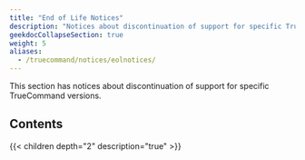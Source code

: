 ```yaml
---
title: "End of Life Notices"
description: "Notices about discontinuation of support for specific TrueCommand versions."
geekdocCollapseSection: true
weight: 5
aliases:
  - /truecommand/notices/eolnotices/
---
```


This section has notices about discontinuation of support for specific TrueCommand versions.

<div class="noprint">

## Contents

{{< children depth="2" description="true" >}}

</div>
